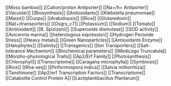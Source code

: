 [[Moso bamboo]]
[[Cation/proton Antiporter]]
[[Na+/h+ Antiporter]]
[[Vacuolar]]
[[Biosynthesis]]
[[Antioxidants]]
[[Klebsiella pneumoniae]]
[[Maize]]
[[Cunps]]
[[Arabidopsis]]
[[Rice]]
[[Glutaredoxin]]
[[Na(+)transporters]]
[[Osgrx_c7]]
[[Potassium]]
[[Sodium]]
[[Tomato]]
[[Antioxidant]]
[[B. Spizizenii]]
[[Superoxide dismutase]]
[[SOD activity]]
[[Avicennia marina]]
[[heterologous expression]]
[[Hydrogen Peroxide Stress]]
[[Heavy metals]]
[[Green Nanoparticles]]
[[Antioxidants Enzyme]]
[[Halophytes]]
[[Salinity]]
[[Transgenics]]
[[Ion Transporters]]
[[Salt-tolerance Mechanism]]
[[Biochemical parameters]]
[[Medicago Truncatula]]
[[Morpho-physiological Traits]]
[[Ap2/Erf Family]]
[[Photosynthesis]]
[[Chlorophyll]]
[[Transcriptome]]
[[Caragana microphylla]]
[[Symbiosis]]
[[Rice]]
[[Rna-seq]]
[[Piriformospora indica]]
[[Salvia miltiorrhiza]]
[[Tanshinone]]
[[Ap2/erf Transcription Factors]]
[[Transcriptome]]
[[Catabolite Control Protein A]]
[[Lactiplantibacillus Plantarum]]
